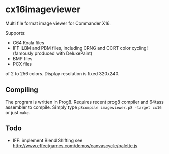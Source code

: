 # cx16imageviewer
Multi file format image viewer for Commander X16.

Supports:

- C64 Koala files
- IFF ILBM and PBM files, including CRNG and CCRT color cycling! (famously produced with DeluxePaint)
- BMP files
- PCX files

of 2 to 256 colors. Display resolution is fixed 320x240.

## Compiling

The program is written in Prog8. Requires recent prog8 compiler and 64tass assembler to compile.
Simply type ``p8compile imageviewer.p8 -target cx16`` or just ``make``.


## Todo

- IFF: implement Blend Shifting see http://www.effectgames.com/demos/canvascycle/palette.js
